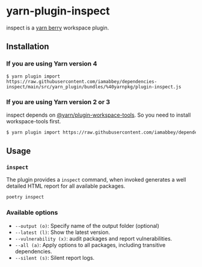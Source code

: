 # yarn-plugin-inspect

inspect is a [yarn berry](https://github.com/yarnpkg/berry) workspace plugin.

## Installation

### If you are using Yarn version 4

```shell
$ yarn plugin import https://raw.githubusercontent.com/iamabbey/dependencies-inspect/main/src/yarn_plugin/bundles/%40yarnpkg/plugin-inspect.js
```

### If you are using Yarn version 2 or 3

inspect depends on [@yarn/plugin-workspace-tools](https://github.com/yarnpkg/berry/tree/master/packages/plugin-workspace-tools). So you need to install workspace-tools first.

```bash
$ yarn plugin import https://raw.githubusercontent.com/iamabbey/dependencies-inspect/main/src/yarn_plugin/bundles/%40yarnpkg/plugin-inspect.js
```

## Usage

### `inspect`

The plugin provides a `inspect` command, when invoked generates a well detailed HTML report for all available packages.

```bash
poetry inspect
```

### Available options
- `--output (o)`: Specify name of the output folder (optional)
- `--latest (l)`: Show the latest version.
- `--vulnerability (x)`: audit packages and report vulnerabilities.
- `--all (a)`: Apply options to all packages, including transitive dependencies.
- `--silent (s)`: Silent report logs.
